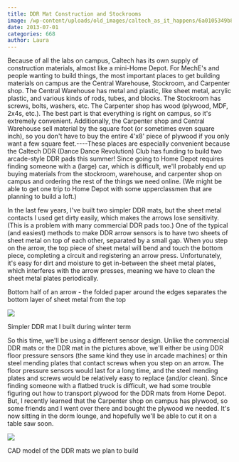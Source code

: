 ```yaml
---
title: DDR Mat Construction and Stockrooms
image: /wp-content/uploads/old_images/caltech_as_it_happens/6a0105349b8251970b01901df5e6dd970b.jpg
date: 2013-07-01
categories: 668
author: Laura
---
```



Because of all the labs on campus, Caltech has its own supply of construction materials, almost like a mini-Home Depot. For MechE's and people wanting to build things, the most important places to get building materials on campus are the Central Warehouse, Stockroom, and Carpenter shop. The Central Warehouse has metal and plastic, like sheet metal, acrylic plastic, and various kinds of rods, tubes, and blocks. The Stockroom has screws, bolts, washers, etc. The Carpenter shop has wood (plywood, MDF, 2x4s, etc.). The best part is that everything is right on campus, so it's extremely convenient. Additionally, the Carpenter shop and Central Warehouse sell material by the square foot (or sometimes even square inch), so you don't have to buy the entire 4'x8' piece of plywood if you only want a few square feet.----These places are especially convenient because the Caltech DDR (Dance Dance Revolution) Club has funding to build two arcade-style DDR pads this summer! Since going to Home Depot requires finding someone with a (large) car, which is difficult, we'll probably end up buying materials from the stockroom, warehouse, and carpenter shop on campus and ordering the rest of the things we need online. (We might be able to get one trip to Home Depot with some upperclassmen that are planning to build a loft.) 

In the last few years, I've built two simpler DDR mats, but the sheet metal contacts I used get dirty easily, which makes the arrows lose sensitivity. (This is a problem with many commercial DDR pads too.) One of the typical (and easiest) methods to make DDR arrow sensors is to have two sheets of sheet metal on top of each other, separated by a small gap. When you step on the arrow, the top piece of sheet metal will bend and touch the bottom piece, completing a circuit and registering an arrow press. Unfortunately, it's easy for dirt and moisture to get in-between the sheet metal plates, which interferes with the arrow presses, meaning we have to clean the sheet metal plates periodically.

Bottom half of an arrow - the folded paper around the edges separates the bottom layer of sheet metal from the top


![](/old_images/caltech_as_it_happens/6a0105349b8251970b019103ebd97b970c.jpg)

Simpler DDR mat I built during winter term

So this time, we'll be using a different sensor design. Unlike the commercial DDR mats or the DDR mat in the pictures above, we'll either be using DDR floor pressure sensors (the same kind they use in arcade machines) or thin steel mending plates that contact screws when you step on an arrow. The floor pressure sensors would last for a long time, and the steel mending plates and screws would be relatively easy to replace (and/or clean). 
Since finding someone with a flatbed truck is difficult, we had some trouble figuring out how to transport plywood for the DDR mats from Home Depot. But, I recently learned that the Carpenter shop on campus has plywood, so some friends and I went over there and bought the plywood we needed. It's now sitting in the dorm lounge, and hopefully we'll be able to cut it on a table saw soon.


![](/old_images/caltech_as_it_happens/6a0105349b8251970b01901dfe4839970b.png)

CAD model of the DDR mats we plan to build

